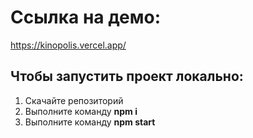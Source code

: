 <h1>Ссылка на демо:</h1>
<a href="https://kinopolis.vercel.app/">https://kinopolis.vercel.app/</a>
<h2>Чтобы запустить проект локально:</h2>
<ol>
<li>Скачайте репозиторий</li>
<li>Выполните команду <b>npm i</b></li>
<li>Выполните команду <b>npm start</b></li>
</ol>